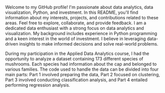 Welcome to my GitHub profile! I'm passionate about data analytics, data visualization, Python, and investment. In this README, you'll find information about my interests, projects, and contributions related to these areas. Feel free to explore, collaborate, and provide feedback.
I am a dedicated data enthusiast with a strong focus on data analytics and visualization. My background includes experience in Python programming and a keen interest in the world of investment. I believe in leveraging data-driven insights to make informed decisions and solve real-world problems.

During my participation in the Applied Data Analytics course, I had the opportunity to analyze a dataset containing 173 different species of mushrooms. Each species had information about the cap and belonged to various families. The code used to handle the data can be divided into four main parts: Part 1 involved preparing the data, Part 2 focused on clustering, Part 3 involved conducting classification analysis, and Part 4 entailed performing regression analysis.
<!---
maks726/maks726 is a ✨ special ✨ repository because its `README.md` (this file) appears on your GitHub profile.
You can click the Preview link to take a look at your changes.
--->
